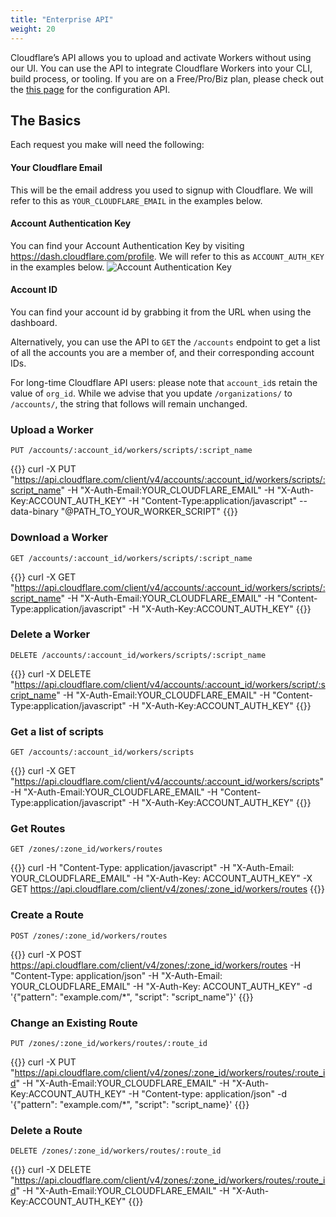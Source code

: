 ```yaml
---
title: "Enterprise API"
weight: 20
---
```


Cloudflare’s API allows you to upload and activate Workers without using our UI. You can use the API to integrate Cloudflare Workers into your CLI, build process, or tooling. If you are on a Free/Pro/Biz plan, please check out the [this page](/api/) for the configuration API.

## The Basics
Each request you make will need the following:

#### Your Cloudflare Email
This will be the email address you used to signup with Cloudflare. We will refer to this as `YOUR_CLOUDFLARE_EMAIL` in the examples below.

#### Account Authentication Key
You can find your Account Authentication Key by visiting https://dash.cloudflare.com/profile. We will refer to this as `ACCOUNT_AUTH_KEY` in the examples below.
![Account Authentication Key](/static/view-authentication-key.png)

#### Account ID
You can find your account id by grabbing it from the URL when using the dashboard.

Alternatively, you can use the API to  `GET` the `/accounts` endpoint to get a list of all the accounts you are a member of, and their corresponding account IDs.

For long-time Cloudflare API users: please note that `account_id`s retain the value of `org_id`. While we advise that you update `/organizations/` to `/accounts/`, the string that follows will remain unchanged.

### Upload a Worker
`PUT /accounts/:account_id/workers/scripts/:script_name`

{{<highlight bash>}}
curl -X PUT "https://api.cloudflare.com/client/v4/accounts/:account_id/workers/scripts/:script_name" -H "X-Auth-Email:YOUR_CLOUDFLARE_EMAIL" -H "X-Auth-Key:ACCOUNT_AUTH_KEY" -H "Content-Type:application/javascript" --data-binary "@PATH_TO_YOUR_WORKER_SCRIPT"
{{</highlight>}}

### Download a Worker
`GET /accounts/:account_id/workers/scripts/:script_name`

{{<highlight bash>}}
curl -X GET "https://api.cloudflare.com/client/v4/accounts/:account_id/workers/scripts/:script_name" -H "X-Auth-Email:YOUR_CLOUDFLARE_EMAIL" -H "Content-Type:application/javascript" -H "X-Auth-Key:ACCOUNT_AUTH_KEY"
{{</highlight>}}

### Delete a Worker
`DELETE /accounts/:account_id/workers/scripts/:script_name`

{{<highlight bash>}}
curl -X DELETE "https://api.cloudflare.com/client/v4/accounts/:account_id/workers/script/:script_name" -H "X-Auth-Email:YOUR_CLOUDFLARE_EMAIL" -H "Content-Type:application/javascript" -H "X-Auth-Key:ACCOUNT_AUTH_KEY"
{{</highlight>}}

### Get a list of scripts
`GET /accounts/:account_id/workers/scripts`

{{<highlight bash>}}
curl -X GET "https://api.cloudflare.com/client/v4/accounts/:account_id/workers/scripts" -H "X-Auth-Email:YOUR_CLOUDFLARE_EMAIL" -H "Content-Type:application/javascript" -H "X-Auth-Key:ACCOUNT_AUTH_KEY"
{{</highlight>}}

### Get Routes
`GET /zones/:zone_id/workers/routes`

{{<highlight bash>}}
curl -H "Content-Type: application/javascript" -H "X-Auth-Email: YOUR_CLOUDFLARE_EMAIL" -H "X-Auth-Key: ACCOUNT_AUTH_KEY" -X GET https://api.cloudflare.com/client/v4/zones/:zone_id/workers/routes
{{</highlight>}}

### Create a Route
`POST /zones/:zone_id/workers/routes`

{{<highlight bash>}}
curl -X POST https://api.cloudflare.com/client/v4/zones/:zone_id/workers/routes -H "Content-Type: application/json" -H "X-Auth-Email: YOUR_CLOUDFLARE_EMAIL" -H "X-Auth-Key: ACCOUNT_AUTH_KEY" -d '{"pattern": "example.com/*", "script": "script_name"}'
{{</highlight>}}

### Change an Existing Route
`PUT /zones/:zone_id/workers/routes/:route_id`

{{<highlight bash>}}
curl -X PUT "https://api.cloudflare.com/client/v4/zones/:zone_id/workers/routes/:route_id" -H
"X-Auth-Email:YOUR_CLOUDFLARE_EMAIL" -H "X-Auth-Key:ACCOUNT_AUTH_KEY" -H "Content-type: application/json" -d '{"pattern": "example.com/*", "script": "script_name}'
{{</highlight>}}

### Delete a Route
`DELETE /zones/:zone_id/workers/routes/:route_id`

{{<highlight bash>}}
curl -X DELETE "https://api.cloudflare.com/client/v4/zones/:zone_id/workers/routes/:route_id" -H
"X-Auth-Email:YOUR_CLOUDFLARE_EMAIL" -H "X-Auth-Key:ACCOUNT_AUTH_KEY"
{{</highlight>}}
